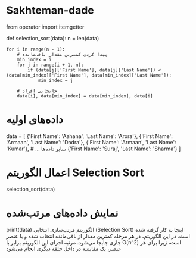 # Sakhteman-dade
from operator import itemgetter

def selection_sort(data):
    n = len(data)

    for i in range(n - 1):
        # پیدا کردن کمترین مقدار باقی‌مانده
        min_index = i
        for j in range(i + 1, n):
            if (data[j]['First Name'], data[j]['Last Name']) < (data[min_index]['First Name'], data[min_index]['Last Name']):
                min_index = j

        # جابجایی افراد
        data[i], data[min_index] = data[min_index], data[i]

# داده‌های اولیه
data = [
    {'First Name': 'Aahana', 'Last Name': 'Arora'},
    {'First Name': 'Armaan', 'Last Name': 'Dadra'},
    {'First Name': 'Armaan', 'Last Name': 'Kumar'},
    # ... سایر داده‌ها
    {'First Name': 'Suraj', 'Last Name': 'Sharma'}
]

# اعمال الگوریتم Selection Sort
selection_sort(data)

# نمایش داده‌های مرتب‌شده
print(data)
الگوریتم مرتب‌سازی انتخابی (Selection Sort) اینجا به کار گرفته شده است. در این الگوریتم، در هر مرحله کمترین مقدار از باقی‌مانده انتخاب شده و با عنصر جاری جابجا می‌شود. مرتبه اجرای این الگوریتم برابر با O(n^2) است، زیرا برای هر عنصر، یک مقایسه در داخل حلقه دیگری انجام می‌شود
